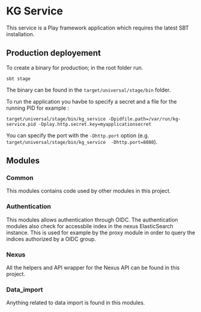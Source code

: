 # KG Service

This service is a Play framework application which requires the latest SBT installation.

## Production deployement

To create a binary for production; in the root folder run.

```
sbt stage
```

The binary can be found in the `target/universal/stage/bin` folder.

To run the application you havbe to specify a secret and a file for the running PID for example :
```
target/universal/stage/bin/kg_service -Dpidfile.path=/var/run/kg-service.pid -Dplay.http.secret.key=myapplicationsecret
```
You can specify the port with the `-Dhttp.port` option (e.g. `target/universal/stage/bin/kg_service  -Dhttp.port=8080`).

## Modules

### Common

This modules contains code used by other modules in this project.

### Authentication

This modules allows authentication through OIDC.
The authentication modules also check for accessbile index in the nexus ElasticSearch instance.
This is used for example by the proxy module in order to query the indices authorized by a OIDC group.

### Nexus

All the helpers and API wrapper for the Nexus API can be found in this project.

### Data_import

Anything related to data import is found in this modules.
